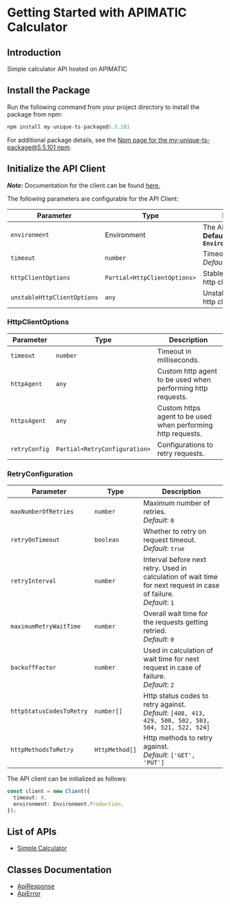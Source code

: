 
# Getting Started with APIMATIC Calculator

## Introduction

Simple calculator API hosted on APIMATIC

## Install the Package

Run the following command from your project directory to install the package from npm:

```ts
npm install my-unique-ts-package@5.5.101
```

For additional package details, see the [Npm page for the my-unique-ts-package@5.5.101  npm](https://www.npmjs.com/package/my-unique-ts-package/v/5.5.101).

## Initialize the API Client

**_Note:_** Documentation for the client can be found [here.](https://github.com/git-fudge/cSharpSourceCode/blob/5.5.101/doc/client.md)

The following parameters are configurable for the API Client:

| Parameter | Type | Description |
|  --- | --- | --- |
| `environment` | Environment | The API environment. <br> **Default: `Environment.Production`** |
| `timeout` | `number` | Timeout for API calls.<br>*Default*: `0` |
| `httpClientOptions` | `Partial<HttpClientOptions>` | Stable configurable http client options. |
| `unstableHttpClientOptions` | `any` | Unstable configurable http client options. |

### HttpClientOptions

| Parameter | Type | Description |
|  --- | --- | --- |
| `timeout` | `number` | Timeout in milliseconds. |
| `httpAgent` | `any` | Custom http agent to be used when performing http requests. |
| `httpsAgent` | `any` | Custom https agent to be used when performing http requests. |
| `retryConfig` | `Partial<RetryConfiguration>` | Configurations to retry requests. |

### RetryConfiguration

| Parameter | Type | Description |
|  --- | --- | --- |
| `maxNumberOfRetries` | `number` | Maximum number of retries. <br> *Default*: `0` |
| `retryOnTimeout` | `boolean` | Whether to retry on request timeout. <br> *Default*: `true` |
| `retryInterval` | `number` | Interval before next retry. Used in calculation of wait time for next request in case of failure. <br> *Default*: `1` |
| `maximumRetryWaitTime` | `number` | Overall wait time for the requests getting retried. <br> *Default*: `0` |
| `backoffFactor` | `number` | Used in calculation of wait time for next request in case of failure. <br> *Default*: `2` |
| `httpStatusCodesToRetry` | `number[]` | Http status codes to retry against. <br> *Default*: `[408, 413, 429, 500, 502, 503, 504, 521, 522, 524]` |
| `httpMethodsToRetry` | `HttpMethod[]` | Http methods to retry against. <br> *Default*: `['GET', 'PUT']` |

The API client can be initialized as follows:

```ts
const client = new Client({
  timeout: 0,
  environment: Environment.Production,
});
```

## List of APIs

* [Simple Calculator](https://github.com/git-fudge/cSharpSourceCode/blob/5.5.101/doc/controllers/simple-calculator.md)

## Classes Documentation

* [ApiResponse](https://github.com/git-fudge/cSharpSourceCode/blob/5.5.101/doc/api-response.md)
* [ApiError](https://github.com/git-fudge/cSharpSourceCode/blob/5.5.101/doc/api-error.md)

